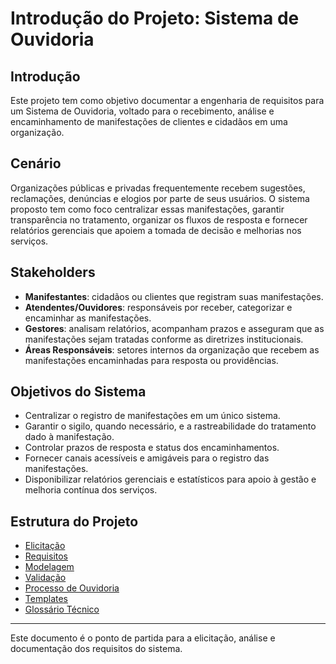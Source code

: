 # Introdução do Projeto: Sistema de Ouvidoria

## Introdução
Este projeto tem como objetivo documentar a engenharia de requisitos para um Sistema de Ouvidoria, voltado para o recebimento, análise e encaminhamento de manifestações de clientes e cidadãos em uma organização.

## Cenário
Organizações públicas e privadas frequentemente recebem sugestões, reclamações, denúncias e elogios por parte de seus usuários. O sistema proposto tem como foco centralizar essas manifestações, garantir transparência no tratamento, organizar os fluxos de resposta e fornecer relatórios gerenciais que apoiem a tomada de decisão e melhorias nos serviços.

## Stakeholders
- **Manifestantes**: cidadãos ou clientes que registram suas manifestações.
- **Atendentes/Ouvidores**: responsáveis por receber, categorizar e encaminhar as manifestações.
- **Gestores**: analisam relatórios, acompanham prazos e asseguram que as manifestações sejam tratadas conforme as diretrizes institucionais.
- **Áreas Responsáveis**: setores internos da organização que recebem as manifestações encaminhadas para resposta ou providências.

## Objetivos do Sistema
- Centralizar o registro de manifestações em um único sistema.
- Garantir o sigilo, quando necessário, e a rastreabilidade do tratamento dado à manifestação.
- Controlar prazos de resposta e status dos encaminhamentos.
- Fornecer canais acessíveis e amigáveis para o registro das manifestações.
- Disponibilizar relatórios gerenciais e estatísticos para apoio à gestão e melhoria contínua dos serviços.

## Estrutura do Projeto

- [Elicitação](./gestao-atendimento/elicitacao/visao-geral.md)
- [Requisitos](./gestao-atendimento/requisitos/visao-geral.md)
- [Modelagem](./gestao-atendimento/modelagem/visao-geral.md)
- [Validação](./gestao-atendimento/validacao/visao-geral.md)
- [Processo de Ouvidoria](./atendimento-tecnico/visao-geral.md)
- [Templates](./templates/visao-geral.md)
- [Glossário Técnico](./glossario/visao-geral.md)

---

Este documento é o ponto de partida para a elicitação, análise e documentação dos requisitos do sistema.
